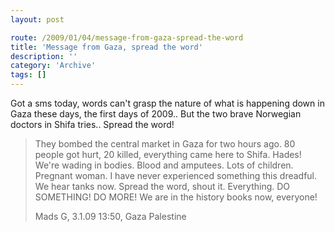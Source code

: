```yaml
---
layout: post

route: /2009/01/04/message-from-gaza-spread-the-word
title: 'Message from Gaza, spread the word'
description: ''
category: 'Archive'
tags: []
---
```


Got a sms today, words can't grasp the nature of what is happening down in Gaza
these days, the first days of 2009.. But the two brave Norwegian doctors in
Shifa tries.. Spread the word!

> They bombed the central market in Gaza for two hours ago. 80 people got hurt, 20 killed, everything came here to Shifa. Hades! We're wading in bodies. Blood and amputees. Lots of children. Pregnant woman. I have never experienced something this dreadful. We hear tanks now. Spread the word, shout it. Everything. DO SOMETHING! DO MORE! We are in the history books now, everyone!
>
> Mads G, 3.1.09 13:50, Gaza Palestine


